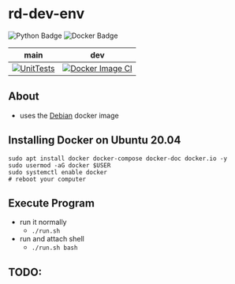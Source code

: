 # rd-dev-env
![Python Badge](https://img.shields.io/badge/Python-3.6.5-informational?style=plastic&logo=python&logoColor=green&color=green)
![Docker Badge](https://img.shields.io/badge/Docker-Debian-informational?style=plastic&logo=docker&logoColor=blue&color=blue)

| main | dev |
|------|-----|
| [![UnitTests](https://github.com/mattwhite180/rd-dev-env/actions/workflows/docker.yml/badge.svg?branch=master)](https://github.com/mattwhite180/rd-dev-env/actions/workflows/docker.yml) | [![Docker Image CI](https://github.com/mattwhite180/rd-dev-env/actions/workflows/docker.yml/badge.svg?branch=dev)](https://github.com/mattwhite180/rd-dev-env/actions/workflows/docker.yml) |


## About
* uses the [Debian](https://hub.docker.com/_/debian) docker image

## Installing Docker on Ubuntu 20.04
```
sudo apt install docker docker-compose docker-doc docker.io -y
sudo usermod -aG docker $USER
sudo systemctl enable docker
# reboot your computer
```

## Execute Program
* run it normally
	* `./run.sh`
* run and attach shell
	* `./run.sh bash`

## TODO:
